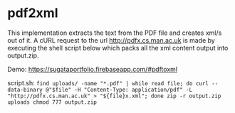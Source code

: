 # pdf2xml

This implementation extracts the text from the PDF file and creates xml/s out of it. A cURL request to the url http://pdfx.cs.man.ac.uk is made by executing the shell script below which packs all the xml content output into 
output.zip.

Demo:
https://sugataportfolio.firebaseapp.com/#pdftoxml

script.sh:
`find uploads/ -name "*.pdf" | while read file;
do
curl --data-binary @"$file" -H "Content-Type: application/pdf" -L "http://pdfx.cs.man.ac.uk" > "${file}x.xml";
done
zip -r output.zip uploads
chmod 777 output.zip`

